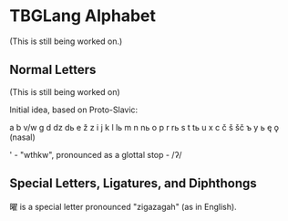 # TBGLang Alphabet

(This is still being worked on.)

## Normal Letters

(This is still being worked on)

Initial idea, based on Proto-Slavic:

a b v/w g d dz dь e ž z i j k l lь m n nь o p r rь s t tь u x c č š šč ъ y ь ę ǫ (nasal)

' - "wthkw", pronounced as a glottal stop - /ʔ/

## Special Letters, Ligatures, and Diphthongs

曜 is a special letter pronounced "zigazagah" (as in English).
